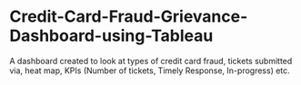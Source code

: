 # Credit-Card-Fraud-Grievance-Dashboard-using-Tableau
A dashboard created to look at types of credit card fraud, tickets submitted via, heat map, KPIs (Number of tickets, Timely Response, In-progress) etc.
